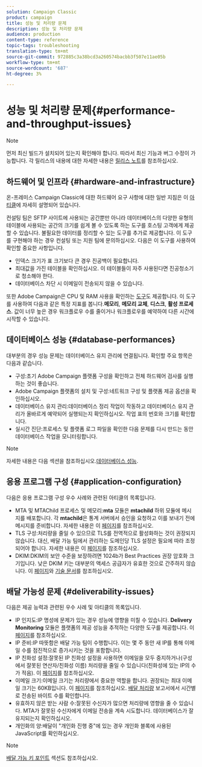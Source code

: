 ```yaml
---
solution: Campaign Classic
product: campaign
title: 성능 및 처리량 문제
description: 성능 및 처리량 문제
audience: production
content-type: reference
topic-tags: troubleshooting
translation-type: tm+mt
source-git-commit: 972885c3a38bcd3a260574bacbb3f507e11ae05b
workflow-type: tm+mt
source-wordcount: '687'
ht-degree: 3%

---
```



# 성능 및 처리량 문제{#performance-and-throughput-issues}

>[!NOTE]
>
>먼저 최신 빌드가 설치되어 있는지 확인해야 합니다. 따라서 최신 기능과 버그 수정이 가능합니다. 각 릴리스의 내용에 대한 자세한 내용은 [릴리스 노트](../../rn/using/latest-release.md)를 참조하십시오.

## 하드웨어 및 인프라 {#hardware-and-infrastructure}

온-프레미스 Campaign Classic에 대한 하드웨어 요구 사항에 대한 일반 지침은 이 [아티클](https://helpx.adobe.com/kr/campaign/kb/hardware-sizing-guide.html)에 자세히 설명되어 있습니다.

컨설팅 팀은 SFTP 사이트에 사용되는 공간뿐만 아니라 데이터베이스의 다양한 유형의 테이블에 사용되는 공간의 크기를 쉽게 볼 수 있도록 하는 도구를 호스팅 고객에게 제공할 수 있습니다. 불필요한 데이터를 정리할 수 있는 도구를 추가로 제공합니다. 이 도구를 구현해야 하는 경우 컨설팅 또는 지원 팀에 문의하십시오. 다음은 이 도구를 사용하여 확인할 중요한 사항입니다.

* 인덱스 크기가 표 크기보다 큰 경우 진공백이 필요합니다.
* 최대값을 가진 테이블을 확인하십시오. 이 테이블들이 자주 사용된다면 진공청소기로 청소해야 한다.
* 데이터베이스 차단 시 이메일이 전송되지 않을 수 있습니다.

또한 Adobe Campaign은 CPU 및 RAM 사용을 확인하는 [도구](../../production/using/monitoring-processes.md#manual-monitoring)도 제공합니다. 이 도구를 사용하여 다음과 같은 특정 지표를 봅니다.**메모리**, **메모리 교체**, **디스크**, **활성 프로세스**. 값이 너무 높은 경우 워크플로우 수를 줄이거나 워크플로우를 예약하여 다른 시간에 시작할 수 있습니다.

## 데이터베이스 성능 {#database-performances}

대부분의 경우 성능 문제는 데이터베이스 유지 관리에 연결됩니다. 확인할 주요 항목은 다음과 같습니다.

* 구성:초기 Adobe Campaign 플랫폼 구성을 확인하고 전체 하드웨어 검사를 실행하는 것이 좋습니다.
* Adobe Campaign 플랫폼의 설치 및 구성:네트워크 구성 및 플랫폼 제공 옵션을 확인하십시오.
* 데이터베이스 유지 관리:데이터베이스 정리 작업이 작동하고 데이터베이스 유지 관리가 올바르게 예약되어 실행되는지 확인하십시오. 작업 표의 번호와 크기를 확인합니다.
* 실시간 진단:프로세스 및 플랫폼 로그 파일을 확인한 다음 문제를 다시 만드는 동안 데이터베이스 작업을 모니터링합니다.

>[!NOTE]
>
>자세한 내용은 다음 섹션을 참조하십시오.[데이터베이스 성능](../../production/using/database-performances.md).

## 응용 프로그램 구성 {#application-configuration}

다음은 응용 프로그램 구성 우수 사례와 관련된 아티클의 목록입니다.

* MTA 및 MTAChild 프로세스 및 메모리:**mta** 모듈은 **mtachild** 하위 모듈에 메시지를 배포합니다. 각 **mtachild**&#x200B;은 통계 서버에서 승인을 요청하고 이를 보내기 전에 메시지를 준비합니다. 자세한 내용은 이 [페이지](../../installation/using/email-deliverability.md)를 참조하십시오.
* TLS 구성:처리량을 줄일 수 있으므로 TLS를 전역적으로 활성화하는 것이 권장되지 않습니다. 대신, 배달 가능 팀에서 관리하는 도메인당 TLS 설정은 필요에 따라 조정되어야 합니다. 자세한 내용은 이 [페이지](../../installation/using/email-deliverability.md#mx-configuration)를 참조하십시오.
* DKIM:DKIM의 보안 수준을 보장하려면 1024b가 Best Practices 권장 암호화 크기입니다. 낮은 DKIM 키는 대부분의 액세스 공급자가 유효한 것으로 간주하지 않습니다. 이 [페이지](../../delivery/using/technical-recommendations.md#dkim)와 [기술 문서](https://helpx.adobe.com/kr/campaign/kb/domain-name-delegation.html)를 참조하십시오.

## 배달 가능성 문제 {#deliverability-issues}

다음은 제공 능력과 관련된 우수 사례 및 아티클의 목록입니다.

* IP 인지도:IP 명성에 문제가 있는 경우 성능에 영향을 미칠 수 있습니다. **Delivery Monitoring** 모듈은 플랫폼의 제공 성능을 추적하는 다양한 도구를 제공합니다. 이 [페이지](../../delivery/using/monitoring-deliverability.md)를 참조하십시오.
* IP 준비:IP 따뜻함은 배달 가능 팀이 수행합니다. 이는 몇 주 동안 새 IP를 통해 이메일 수를 점진적으로 증가시키는 것을 포함합니다.
* IP 친화성 설정:잘못된 IP 친화성 설정을 사용하면 이메일을 모두 중지하거나(구성에서 잘못된 연산자/친화성 이름) 처리량을 줄일 수 있습니다(친화성에 있는 IP의 수가 적음). 이 [페이지](../../installation/using/email-deliverability.md#list-of-ip-addresses-to-use)를 참조하십시오.
* 이메일 크기:이메일 크기는 처리량에서 중요한 역할을 합니다. 권장되는 최대 이메일 크기는 60KB입니다. 이 [페이지](https://helpx.adobe.com/legal/product-descriptions/campaign.html)를 참조하십시오. [배달 처리량](../../reporting/using/global-reports.md#delivery-throughput) 보고서에서 시간별로 전송된 바이트 수를 확인합니다.
* 유효하지 않은 받는 사람 수:잘못된 수신자가 많으면 처리량에 영향을 줄 수 있습니다. MTA가 잘못된 수신자에게 이메일 전송을 계속 시도합니다. 데이터베이스가 잘 유지되는지 확인하십시오.
* 개인화의 양:배달이 &quot;개인화 진행 중&quot;에 있는 경우 개인화 블록에 사용된 JavaScript를 확인하십시오.

>[!NOTE]
>
>[배달 가능 키 포인트](../../delivery/using/deliverability-key-points.md) 섹션도 참조하십시오.

